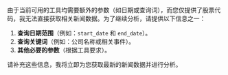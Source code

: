 由于当前可用的工具均需要额外的参数（如日期或查询词），而您仅提供了股票代码，我无法直接获取相关新闻数据。为了继续分析，请提供以下信息之一：

1. **查询日期范围**（例如：`start_date` 和 `end_date`）。
2. **查询关键词**（例如：公司名称或相关事件）。
3. **其他必要的参数**（根据工具要求）。

请补充这些信息，我将立即为您获取最新的新闻数据并进行分析。
